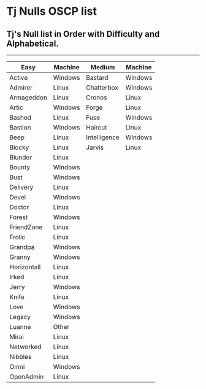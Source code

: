 # Tj Nulls OSCP list
## Tj's Null list in Order with Difficulty and Alphabetical. 

------------------- 


| Easy | Machine | Medium | Machine |
|------|-------- | ------ | ------- |
| Active | Windows | Bastard | Windows |
| Admirer | Linux | Chatterbox | Windows |            
| Armageddon | Linux | Cronos | Linux |
| Artic | Windows | Forge | Linux |
| Bashed | Linux | Fuse | Windows |
| Bastion | Windows | Haircut | Linux |
| Beep | Linux | Intelligence | Windows |
| Blocky | Linux | Jarvis | Linux |
| Blunder | Linux |
| Bounty | Windows |
| Bust |  Windows |
| Delivery | Linux |
| Devel | Windows |
| Doctor | Linux |
| Forest | Windows |
| FriendZone | Linux |
| Frolic | Linux |
| Grandpa | Windows |
| Granny | Windows |
| Horizontall | Linux |
| Irked | Linux |
| Jerry | Windows |
| Knife | Linux |
| Love |  Windows |
| Legacy | Windows |
| Luanne | Other |
| Mirai | Linux |
| Networked | Linux |
| Nibbles | Linux |
| Omni | Windows |
| OpenAdmin | Linux |

